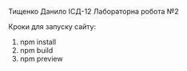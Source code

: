 Тищенко Данило ІСД-12
Лабораторна робота №2

Кроки для запуску сайту:
1. npm install
2. npm build
3. npm preview
